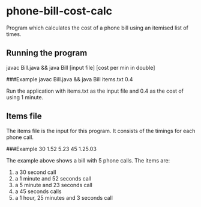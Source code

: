 phone-bill-cost-calc
====================

Program which calculates the cost of a phone bill using an itemised list of times.  

Running the program
-------------------
javac Bill.java && java Bill [input file] [cost per min in double]

###Example
javac Bill.java && java Bill items.txt 0.4

Run the application with items.txt as the input file and 0.4 as the cost of using 1 minute.

Items file
----------
The items file is the input for this program. It consists of the timings for each phone call. 

###Example
    30
    1.52
    5.23
    45
    1.25.03

The example above shows a bill with 5 phone calls. The items are:
1. a 30 second call
2. a 1 minute and 52 seconds call
3. a 5 minute and 23 seconds call
4. a 45 seconds calls
5. a 1 hour, 25 minutes and 3 seconds call
